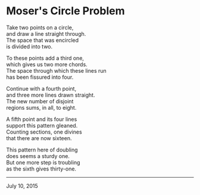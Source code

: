# Moser's Circle Problem

Take two points on a circle,  
and draw a line straight through.  
The space that was encircled  
is divided into two.

To these points add a third one,  
which gives us two more chords.  
The space through which these lines run  
has been fissured into four.

Continue with a fourth point,  
and three more lines drawn straight.  
The new number of disjoint  
regions sums, in all, to eight.

A fifth point and its four lines  
support this pattern gleaned.  
Counting sections, one divines  
that there are now sixteen.

This pattern here of doubling  
does seems a sturdy one.  
But one more step is troubling  
as the sixth gives thirty-one.

---

July 10, 2015
